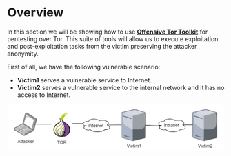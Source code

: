 # Overview

In this section we will be showing how to use [**Offensive Tor Toolkit**](https://github.com/atorrescogollo/offensive-tor-toolkit) for pentesting over Tor. This suite of tools will allow us to execute exploitation and post-exploitation tasks from the victim preserving the attacker anonymity.

First of all, we have the following vulnerable scenario:

* **Victim1** serves a vulnerable service to Internet.
* **Victim2** serves a vulnerable service to the internal network and it has no access to Internet.

![Scenario](../.gitbook/assets/01_overview.png)



